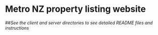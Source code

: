 # Metro NZ property listing website
##_See the client and server directories to see detailed README files and instructions_
